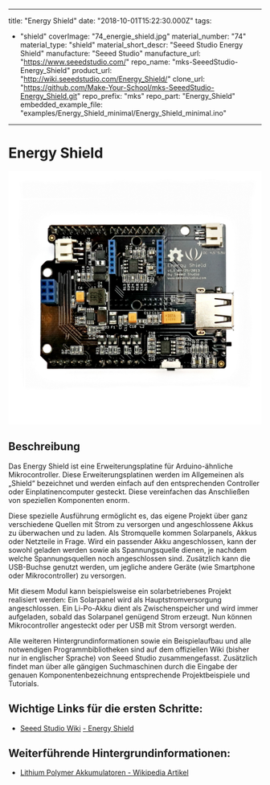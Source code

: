 
---
title: "Energy Shield"
date: "2018-10-01T15:22:30.000Z"
tags: 
  - "shield"
coverImage: "74_energie_shield.jpg"
material_number: "74"
material_type: "shield"
material_short_descr: "Seeed Studio Energy Shield"
manufacture: "Seeed Studio"
manufacture_url: "https://www.seeedstudio.com/"
repo_name: "mks-SeeedStudio-Energy_Shield"
product_url: "http://wiki.seeedstudio.com/Energy_Shield/"
clone_url: "https://github.com/Make-Your-School/mks-SeeedStudio-Energy_Shield.git"
repo_prefix: "mks"
repo_part: "Energy_Shield"
embedded_example_file: "examples/Energy_Shield_minimal/Energy_Shield_minimal.ino"
---


# Energy Shield

![Energy Shield](./74_energie_shield.jpg)

## Beschreibung
Das Energy Shield ist eine Erweiterungsplatine für Arduino-ähnliche Mikrocontroller. Diese Erweiterungsplatinen werden im Allgemeinen als „Shield“ bezeichnet und werden einfach auf den entsprechenden Controller oder Einplatinencomputer gesteckt. Diese vereinfachen das Anschließen von speziellen Komponenten enorm.

Diese spezielle Ausführung ermöglicht es, das eigene Projekt über ganz verschiedene Quellen mit Strom zu versorgen und angeschlossene Akkus zu überwachen und zu laden. Als Stromquelle kommen Solarpanels, Akkus oder Netzteile in Frage. Wird ein passender Akku angeschlossen, kann der sowohl geladen werden sowie als Spannungsquelle dienen, je nachdem welche Spannungsquellen noch angeschlossen sind. Zusätzlich kann die USB-Buchse genutzt werden, um jegliche andere Geräte (wie Smartphone oder Mikrocontroller) zu versorgen.

Mit diesem Modul kann beispielsweise ein solarbetriebenes Projekt realisiert werden: Ein Solarpanel wird als Hauptstromversorgung angeschlossen. Ein Li-Po-Akku dient als Zwischenspeicher und wird immer aufgeladen, sobald das Solarpanel genügend Strom erzeugt. Nun können Mikrocontroller angesteckt oder per USB mit Strom versorgt werden.

Alle weiteren Hintergrundinformationen sowie ein Beispielaufbau und alle notwendigen Programmbibliotheken sind auf dem offiziellen Wiki (bisher nur in englischer Sprache) von Seeed Studio zusammengefasst. Zusätzlich findet man über alle gängigen Suchmaschinen durch die Eingabe der genauen Komponentenbezeichnung entsprechende Projektbeispiele und Tutorials.



<!-- infolist -->

## Wichtige Links für die ersten Schritte:

- [Seeed Studio Wiki](http://wiki.seeedstudio.com/Energy_Shield/) [- Energy Shield](http://wiki.seeedstudio.com/Energy_Shield/)

## Weiterführende Hintergrundinformationen:

- [Lithium Polymer Akkumulatoren - Wikipedia Artikel](https://de.wikipedia.org/wiki/Lithium-Polymer-Akkumulator)

